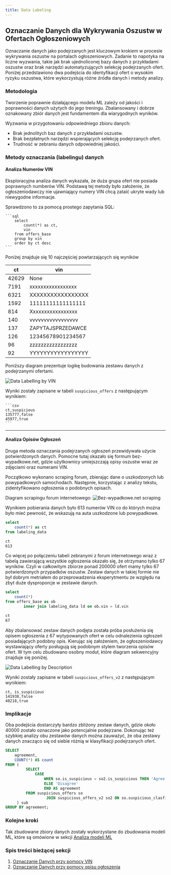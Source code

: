 ```yaml
---
title: Data Labeling
---
```


## Oznaczanie Danych dla Wykrywania Oszustw w Ofertach Ogłoszeniowych

Oznaczanie danych jako podejrzanych jest kluczowym krokiem w procesie wykrywania oszustw na portalach ogłoszeniowych. Zadanie to napotyka na liczne wyzwania, takie jak brak ujednoliconej bazy danych z przykładami oszustw oraz brak narzędzi automatyzujących selekcję podejrzanych ofert. Poniżej przedstawiono dwa podejścia do identyfikacji ofert o wysokim ryzyku oszustwa, które wykorzystują różne źródła danych i metody analizy.

### Metodologia

Tworzenie poprawnie działającego modelu ML zależy od jakości i poprawności danych użytych do jego treningu. Zbalansowany i dobrze oznakowany zbiór danych jest fundamentem dla wiarygodnych wyników.

Wyzwania w przygotowaniu odpowiedniego zbioru danych:

- Brak jednolitych baz danych z przykładami oszustw.
- Brak bezpłatnych narzędzi wspierających selekcję podejrzanych ofert.
- Trudność w zebraniu danych odpowiedniej jakości.

### Metody oznaczania (labelingu) danych

#### Analiza Numerów VIN

Eksploracyjna analiza danych wykazała, że duża grupa ofert nie posiada poprawnych numberów VIN. Podstawą tej metody było założenie, że ogłoszeniodawczy nie ujawniający numery VIN chcą zataić ukryte wady lub niewygodne informacje.

Sprawdzono to za pomocą prostego zapytania SQL:

    ```sql
        select
            count(*) as ct,
            vin
        from offers_base
        group by vin
        order by ct desc
    ```

Poniżej znajduje się 10 najczęściej powtarzających się wyników

| ct    | vin               |
| ----- | ----------------- |
| 42629 | None              |
| 7191  | xxxxxxxxxxxxxxxxx |
| 6321  | XXXXXXXXXXXXXXXXX |
| 1592  | 11111111111111111 |
| 814   | Xxxxxxxxxxxxxxxxx |
| 140   | vvvvvvvvvvvvvvvvv |
| 137   | ZAPYTAJSPRZEDAWCE |
| 126   | 12345678901234567 |
| 96    | zzzzzzzzzzzzzzzzz |
| 92    | YYYYYYYYYYYYYYYYY |


Poniższy diagram prezentuje logikę budowania zestawu danych z podejrzanymi ofertami.

![Data Labelling by VIN](/assets/data_labelling_by_vin.png)

Wyniki zostały zapisane w tabeli `suspicious_offers` z następującym wynikiem:

    ```csv
    ct,suspicious
    135777,false
    45977,true
    ```

---

#### Analiza Opisów Ogłoszeń

Druga metoda oznaczania podejrzanych ogłoszeń przewidywała użycie potwierdzonych danych. Pomocne tutaj okazało się formum bez-wypadkowe.net, gdzie użytkownicy umiejszczają opisy oszustw wraz ze zdjęciami oraz numerami VIN.

Początkowo wykonano scraping forum, zbierając dane o uszkodzonych lub powypadkowych samochodach. Następnie, korzystając z analizy tekstu, zidentyfikowano ogłoszenia o podobnych opisach.

Diagram scrapingu forum internetowego:
![Bez-wypadkowe.net scraping](/assets/labelling_data_scraping.png)

Wynikiem pobierania danych było 613 numerów VIN co do których można było mieć pewność, że wskazują na auta uszkodzone lub powypadkowe.

```sql
select
    count(*) as ct
from labeling_data
```

```txt
ct
613
```

Co więcej po połączeniu tabeli zebranymi z forum internetowego wraz z tabelą zawierającą wszystkie ogłoszenia okazało się, że otrzymano tylko 67 wyników. Czyli w całkowitym zbiorze ponad 200000 ofert mamy tylko 67 potwierdzonych przypadków oszustw. Zestaw danych w takiej formie nie był dobrym metriałem do przeprowadzenia eksperytmentu ze względu na zbyt duże dysproporcje w zestawie danych.

```sql
select
    count(*)
from offers_base as ob
        inner join labeling_data ld on ob.vin = ld.vin
```

```txt
ct
67
```

Aby zbalansować zestaw danych podjęta została próba posłużenia się opisem ogłoszenia z 67 wytypowanych ofert w celu odnalezienia ogłoszeń posiadających podobny opis. Kierując się założeniem, że ogłoszeniodawcy wystawiający oferty posługują się podobnym stylem tworzenia opisów ofert.
W tym celu zbudowano osobny moduł, które diagram sekwencyjny znajduje się poniżej.

![Data Labelling by Description](/assets/data_labelling_by_description.png)


Wyniki zostały zapisane w tabeli `suspicious_offers_v2` z następującym wynikiem:

```csv
ct, is_suspicious
141938,false
40218,true

```

### Implikacje

Oba podejścia dostarczyły bardzo zbliżony zestaw danych, gdzie około 40000 zostało oznaczone jako potencjalnie podejrzane. Dokonując też szybkiej analizy obu zestawów danych można zauważyć, że oba zestawy danych znacząco się od siebie różnią w klasyfikacji podejrzanych ofert.

```sql
SELECT
    agreement,
    COUNT(*) AS count
FROM (
         SELECT
             CASE
                 WHEN so.is_suspicious = so2.is_suspicious THEN 'Agree'
                 ELSE 'Disagree'
                 END AS agreement
         FROM suspicious_offers so
                  JOIN suspicious_offers_v2 so2 ON so.suspicious_clasfieds_id = so2.suspicious_clasfieds_id
     ) sub
GROUP BY agreement;
```

### Kolejne kroki

Tak zbudowane zbiory danych zostały wykorzystane do zbudowania modeli ML, które są omówione w sekcji [Analiza modeli ML](/pages/analiza_modeli_ml/index.md)

### Spis treści bieżącej sekcji

1. [Oznaczanie Danych przy pomocy VIN](/b_data_labeling/labeling_by_description)
1. [Oznaczanie Danych przy pomocy opisu ogłoszenia](/b_analiza_modeli_ml/labeling_by_vin)
